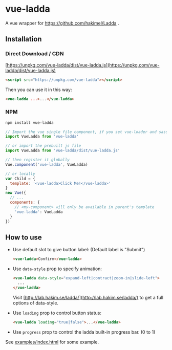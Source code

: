 # vue-ladda

A vue wrapper for https://github.com/hakimel/Ladda .

## Installation

### Direct Download / CDN

[https://unpkg.com/vue-ladda/dist/vue-ladda.js](https://unpkg.com/vue-ladda/dist/vue-ladda.js)

```html
<script src="https://unpkg.com/vue-ladda"></script>
```

Then you can use it in this way:

```html
<vue-ladda ...>...</vue-ladda>
```

### NPM

```bash
npm install vue-ladda
```

```javascript
// Import the vue single file component, if you set vue-loader and sass preprocessor properly:
import VueLadda from 'vue-ladda'

// or import the prebuilt js file
import VueLadda from 'vue-ladda/dist/vue-ladda.js'

// then register it globally
Vue.component('vue-ladda', VueLadda)

// or locally
var Child = {
  template: '<vue-ladda>Click Me!</vue-ladda>'
}
new Vue({
  // ...
  components: {
    // <my-component> will only be available in parent's template
    'vue-ladda': VueLadda
  }
})
```

## How to use

- Use default slot to give button label: (Default label is "Submit")

    ```html
    <vue-ladda>Confirm</vue-ladda>
    ```

- Use `data-style` prop to specify animation:

    ```html
    <vue-ladda data-style="expand-left|contract|zoom-in|slide-left">
      ...
    </vue-ladda>
    ```
    
    Visit [http://lab.hakim.se/ladda/](http://lab.hakim.se/ladda/) to get a full options of data-style.

- Use `loading` prop to control button status:
    
    ```html
    <vue-ladda loading="true|false">...</vue-ladda>
    ```
    
- Use `progress` prop to control the ladda built-in progress bar. (0 to 1)

See [examples/index.html](examples/index.html) for some example.